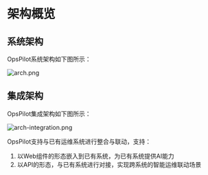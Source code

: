 # 架构概览

## 系统架构

OpsPilot系统架构如下图所示：

![arch.png](https://static.cwoa.net/c5b60fd6e8d249dfb1209e11f4214c49.png)

## 集成架构

OpsPilot集成架构如下图所示：

![arch-integration.png](https://static.cwoa.net/ed1c16f52ca04d628731cd0cfdd9992c.png)

OpsPilot支持与已有运维系统进行整合与联动，支持：

1. 以Web组件的形态嵌入到已有系统，为已有系统提供AI能力
2. 以API的形态，与已有系统进行对接，实现跨系统的智能运维联动场景
